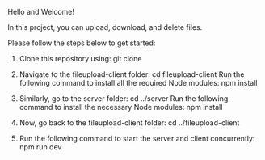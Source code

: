 Hello and Welcome!


In this project, you can upload, download, and delete files.

Please follow the steps below to get started:

1. Clone this repository using:
git clone <repository-url>

2. Navigate to the fileupload-client folder:
   cd fileupload-client
   Run the following command to install all the required Node modules:
   npm install
   
3. Similarly, go to the server folder:
   cd ../server
   Run the following command to install the necessary Node modules:
   npm install
   
4. Now, go back to the fileupload-client folder:
   cd ../fileupload-client

5. Run the following command to start the server and client concurrently:
   npm run dev
